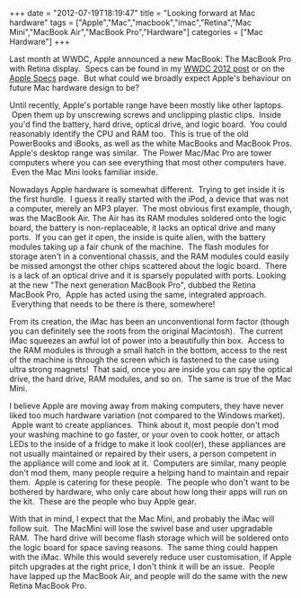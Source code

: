 +++
date = "2012-07-19T18:19:47"
title = "Looking forward at Mac hardware"
tags = ["Apple","Mac","macbook","imac","Retina","Mac Mini","MacBook Air","MacBook Pro","Hardware"]
categories = ["Mac Hardware"]
+++

Last month at WWDC, Apple announced a new MacBook: The MacBook Pro with Retina display.  Specs can be found in my [WWDC 2012 post][1] or on the [Apple Specs][2] page.  But what could we broadly expect Apple's behaviour on future Mac hardware design to be? 
 
Until recently, Apple's portable range have been mostly like other laptops.  Open them up by unscrewing screws and unclipping plastic clips.  Inside you'd find the battery, hard drive, optical drive, and logic board.  You could reasonably identify the CPU and RAM too.  This is true of the old PowerBooks and iBooks, as well as the white MacBooks and MacBook Pros. 
Apple's desktop range was similar.  The Power Mac/Mac Pro are tower computers where you can see everything that most other computers have.  Even the Mac Mini looks familiar inside. 
 
Nowadays Apple hardware is somewhat different.  Trying to get inside it is the first hurdle.  I guess it really started with the iPod, a device that was not a computer, merely an MP3 player.  The most obvious first example, though, was the MacBook Air. 
The Air has its RAM modules soldered onto the logic board, the battery is non-replaceable, it lacks an optical drive and many ports.  If you can get it open, the inside is quite alien, with the battery modules taking up a fair chunk of the machine.  The flash modules for storage aren't in a conventional chassis, and the RAM modules could easily be missed amongst the other chips scattered about the logic board.  There is a lack of an optical drive and it is sparsely populated with ports. 
Looking at the new "The next generation MacBook Pro", dubbed the Retina MacBook Pro,  Apple has acted using the same, integrated approach.  Everything that needs to be there is there, somewhere! 
 
From its creation, the iMac has been an unconventional form factor (though you can definitely see the roots from the original Macintosh).  The current iMac squeezes an awful lot of power into a beautifully thin box.  Access to the RAM modules is through a small hatch in the bottom, access to the rest of the machine is through the screen which is fastened to the case using ultra strong magnets!  That said, once you are inside you can spy the optical drive, the hard drive, RAM modules, and so on.  The same is true of the Mac Mini. 
 
I believe Apple are moving away from making computers, they have never liked too much hardware variation (not compared to the Windows market).  Apple want to create appliances.  Think about it, most people don't mod your washing machine to go faster, or your oven to cook hotter, or attach LEDs to the inside of a fridge to make it look cool(er), these appliances are not usually maintained or repaired by their users, a person competent in the appliance will come and look at it.  Computers are similar, many people don't mod them, many people require a helping hand to maintain and repair them.  Apple is catering for these people.  The people who don't want to be bothered by hardware, who only care about how long their apps will run on the kit.  These are the people who buy Apple gear. 
 
With that in mind, I expect that the Mac Mini, and probably the iMac will follow suit.  The MacMini will lose the swivel base and user upgradable RAM.  The hard drive will become flash storage which will be soldered onto the logic board for space saving reasons.  The same thing could happen with the iMac. 
While this would severely reduce user customisation, if Apple pitch upgrades at the right price, I don't think it will be an issue.  People have lapped up the MacBook Air, and people will do the same with the new Retina MacBook Pro.

  [1]: /2012/07/07/wwdc-2012/ "WWDC 2012"
  [2]: http://www.apple.com/uk/macbook-pro/specs/

